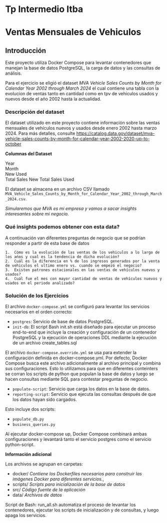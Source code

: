 # Tp Intermedio Itba

# Ventas Mensuales de Vehiculos 

## Introducción

Este proyecto utiliza Docker Compose para levantar contenedores que manejan la base de datos PostgreSQL, la carga de datos y las consultas de análisis. 

Para el ejercicio se eligió el dataset *MVA Vehicle Sales Counts by Month for Calendar Year 2002 through March 2024* el cual contiene una tabla con la evolucion de ventas tanto en cantidad como en tpv de vehiculos usados y nuevos desde el año 2002 hasta la actualidad. 

### Descripción del dataset


El dataset utilizado en este proyecto contiene información sobre las ventas mensuales de vehículos nuevos y usados desde enero 2002 hasta marzo 2024. Para más detalles, consulte https://catalog.data.gov/dataset/mva-vehicle-sales-counts-by-month-for-calendar-year-2002-2020-up-to-october

**Columnas del Dataset**

Year 	
Month 	
New	
Used	
Total Sales New	
Total Sales Used

El dataset se almacena en un archivo CSV llamado `MVA_Vehicle_Sales_Counts_by_Month_for_Calendar_Year_2002_through_March_2024.csv`.

*Simularemos que MVA es mi empresa y vamos a sacar insights interesantes sobre mi negocio.*

### Qué insights podemos obtener con esta data?

A continuación van diferentes preguntas de negocio que se podrían responder a partir de esta base de datos

	1.  Cómo es la evolución de las ventas de los vehiculos a lo largo de los ańos y cual es la tendencia de dicha evolución?
	2.  Cuál es la diferencia en % de los ingresos generados por la venta de vehiculos el ultimo enero vs. cuando se empezó el negocio?
	3.  Existen patrones estacionales en las ventas de vehículos nuevos y usados?
	4.  Cuál fue el mes con mayor cantidad de ventas de vehículos nuevos y usados en el periodo analizado?	

### Solución de los Ejercicios

El archivo `docker-compose.yml` se configuró para levantar los servicios necesarios en el orden correcto:
- `postgres`: Servicio de base de datos PostgreSQL.
- `init-db`: El script Bash init.sh está diseñado para ejecutar un proceso end-to-end que incluye la creación y configuración de un contenedor PostgreSQL y la ejecución de operaciones DDL mediante la ejecución de un archivo create_tables.sql

El archivo  `docker-compose.override.yml` se usa para extender la configuración definida en docker-compose.yml. Por defecto, Docker Compose busca este archivo adicionalmente al archivo principal y combina sus configuraciones. Esto lo utilizamos para que en diferentes conteinters se corran los scripts de python que populan la base de datos y luego se hacen consultas mediante SQL para contestar preguntas de negocio. 
- `populate-script`: Servicio que carga los datos en la base de datos.
- `reporting-script`: Servicio que ejecuta las consultas después de que los datos hayan sido cargados.

Esto incluye dos scripts:
- `populate_db.py`
- `business_queries.py`

Al ejecutar docker-compose up, Docker Compose combinará ambas configuraciones y levantará tanto el servicio postgres como el servicio python-script.

**Información adicional**

Los archivos se agrupan en carpetas:
 - docker/  *Contiene los Dockerfiles necesarios para construir las imágenes Docker para diferentes servicios.*,
 - scripts/ *Scripts para inicialización de la base de datos*
 - src/ *Código fuente de la aplicación*
 - data/ *Archivos de datos*

Script de Bash: run_all.sh automatiza el proceso de levantar los contenedores, ejecutar los scripts de inicialización y de consultas, y luego apaga los servicios.


